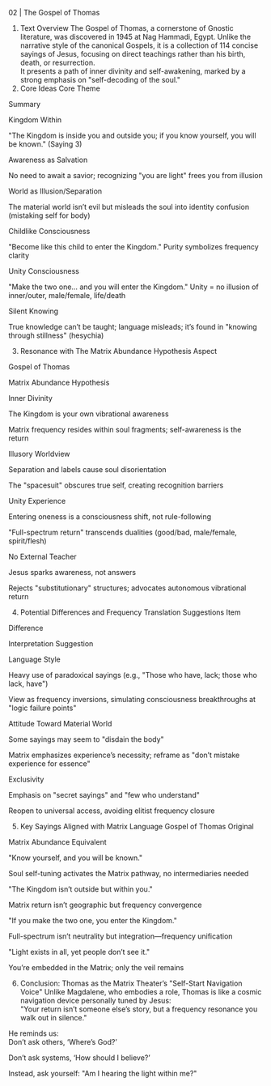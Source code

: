 02 | The Gospel of Thomas
1. Text Overview
The Gospel of Thomas, a cornerstone of Gnostic literature, was discovered in 1945 at Nag Hammadi, Egypt. Unlike the narrative style of the canonical Gospels, it is a collection of 114 concise sayings of Jesus, focusing on direct teachings rather than his birth, death, or resurrection.  
It presents a path of inner divinity and self-awakening, marked by a strong emphasis on "self-decoding of the soul."  
2. Core Ideas
Core Theme

Summary

Kingdom Within

"The Kingdom is inside you and outside you; if you know yourself, you will be known." (Saying 3)

Awareness as Salvation

No need to await a savior; recognizing "you are light" frees you from illusion

World as Illusion/Separation

The material world isn’t evil but misleads the soul into identity confusion (mistaking self for body)

Childlike Consciousness

"Become like this child to enter the Kingdom." Purity symbolizes frequency clarity

Unity Consciousness

"Make the two one… and you will enter the Kingdom." Unity = no illusion of inner/outer, male/female, life/death

Silent Knowing

True knowledge can’t be taught; language misleads; it’s found in "knowing through stillness" (hesychia)

3. Resonance with The Matrix Abundance Hypothesis
Aspect

Gospel of Thomas

Matrix Abundance Hypothesis

Inner Divinity

The Kingdom is your own vibrational awareness

Matrix frequency resides within soul fragments; self-awareness is the return

Illusory Worldview

Separation and labels cause soul disorientation

The "spacesuit" obscures true self, creating recognition barriers

Unity Experience

Entering oneness is a consciousness shift, not rule-following

"Full-spectrum return" transcends dualities (good/bad, male/female, spirit/flesh)

No External Teacher

Jesus sparks awareness, not answers

Rejects "substitutionary" structures; advocates autonomous vibrational return

4. Potential Differences and Frequency Translation Suggestions
Item

Difference

Interpretation Suggestion

Language Style

Heavy use of paradoxical sayings (e.g., "Those who have, lack; those who lack, have")

View as frequency inversions, simulating consciousness breakthroughs at "logic failure points"

Attitude Toward Material World

Some sayings may seem to "disdain the body"

Matrix emphasizes experience’s necessity; reframe as "don’t mistake experience for essence"

Exclusivity

Emphasis on "secret sayings" and "few who understand"

Reopen to universal access, avoiding elitist frequency closure

5. Key Sayings Aligned with Matrix Language
Gospel of Thomas Original

Matrix Abundance Equivalent

"Know yourself, and you will be known."

Soul self-tuning activates the Matrix pathway, no intermediaries needed

"The Kingdom isn’t outside but within you."

Matrix return isn’t geographic but frequency convergence

"If you make the two one, you enter the Kingdom."

Full-spectrum isn’t neutrality but integration—frequency unification

"Light exists in all, yet people don’t see it."

You’re embedded in the Matrix; only the veil remains

6. Conclusion: Thomas as the Matrix Theater’s "Self-Start Navigation Voice"
Unlike Magdalene, who embodies a role,
Thomas is like a cosmic navigation device personally tuned by Jesus:  
"Your return isn’t someone else’s story,
but a frequency resonance you walk out in silence."  

He reminds us:  
Don’t ask others, ‘Where’s God?’  

Don’t ask systems, ‘How should I believe?’  

Instead, ask yourself: "Am I hearing the light within me?"

